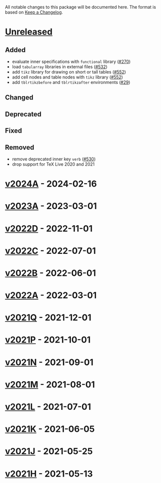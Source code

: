 All notable changes to this package will be documented here.
The format is based on [Keep a Changelog](https://keepachangelog.com).

# [Unreleased]

## Added

- evaluate inner specifications with `functional` library ([#270])
- load `tabularray` libraries in external files ([#532])
- add `tikz` library for drawing on short or tall tables ([#552])
- add cell nodes and table nodes with `tikz` library ([#552])
- add `tblrtikzbefore` and `tblrtikzafter` environments ([#29])

## Changed

## Deprecated

## Fixed

## Removed

- remove deprecated inner key `verb` ([#530])
- drop support for TeX Live 2020 and 2021

# [v2024A] - 2024-02-16

# [v2023A] - 2023-03-01

# [v2022D] - 2022-11-01

# [v2022C] - 2022-07-01

# [v2022B] - 2022-06-01

# [v2022A] - 2022-03-01

# [v2021Q] - 2021-12-01

# [v2021P] - 2021-10-01

# [v2021N] - 2021-09-01

# [v2021M] - 2021-08-01

# [v2021L] - 2021-07-01

# [v2021K] - 2021-06-05

# [v2021J] - 2021-05-25

# [v2021H] - 2021-05-13

[#29]: https://github.com/lvjr/tabularray/issues/29
[#270]: https://github.com/lvjr/tabularray/issues/270
[#530]: https://github.com/lvjr/tabularray/issues/530
[#532]: https://github.com/lvjr/tabularray/issues/532
[#552]: https://github.com/lvjr/tabularray/issues/552

[Unreleased]: https://github.com/lvjr/tabularray/compare/2024A...HEAD
[v2025A]: https://github.com/lvjr/tabularray/compare/2024A...2025A
[v2024A]: https://github.com/lvjr/tabularray/compare/2023A...2024A
[v2023A]: https://github.com/lvjr/tabularray/compare/2022D...2023A
[v2022D]: https://github.com/lvjr/tabularray/compare/2022C...2022D
[v2022C]: https://github.com/lvjr/tabularray/compare/2022B...2022C
[v2022B]: https://github.com/lvjr/tabularray/compare/2022A...2022B
[v2022A]: https://github.com/lvjr/tabularray/compare/2021Q...2022A
[v2021Q]: https://github.com/lvjr/tabularray/compare/2021P...2021Q
[v2021P]: https://github.com/lvjr/tabularray/compare/2021N...2021P
[v2021N]: https://github.com/lvjr/tabularray/compare/2021M...2021N
[v2021M]: https://github.com/lvjr/tabularray/compare/2021L...2021M
[v2021L]: https://github.com/lvjr/tabularray/compare/2021K...2021L
[v2021K]: https://github.com/lvjr/tabularray/compare/2021J...2021K
[v2021J]: https://github.com/lvjr/tabularray/compare/2021H...2021J
[v2021H]: https://github.com/lvjr/tabularray/compare/2021G...2021H
